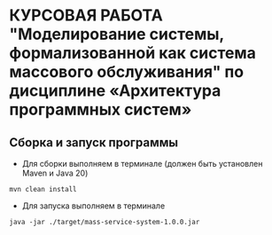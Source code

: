 # КУРСОВАЯ РАБОТА "Моделирование системы, формализованной как система массового обслуживания" по дисциплине «Архитектура программных систем»
## Сборка и запуск программы
- Для сборки выполняем в терминале (должен быть установлен Maven и Java 20)
```shell
mvn clean install
```
- Для запуска выполняем в терминале
```shell
java -jar ./target/mass-service-system-1.0.0.jar
```
